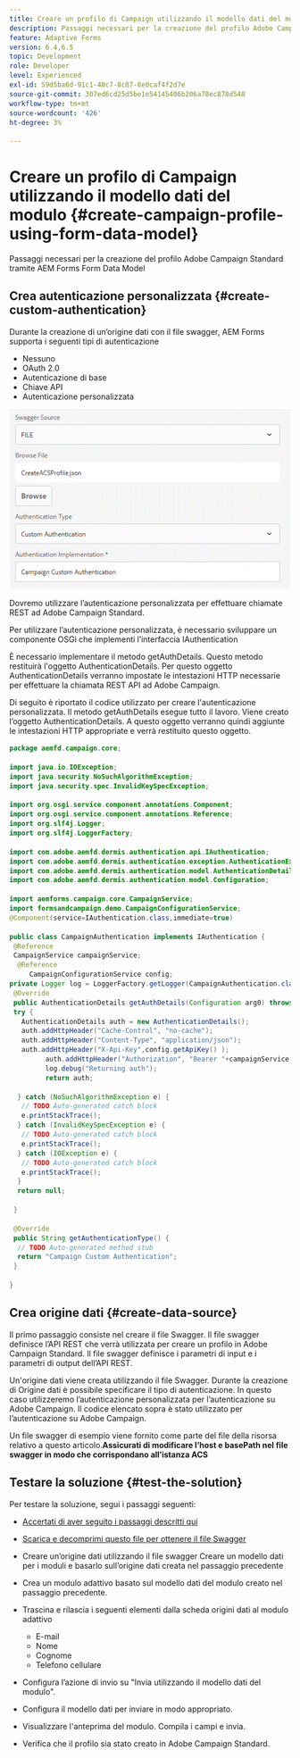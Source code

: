 ```yaml
---
title: Creare un profilo di Campaign utilizzando il modello dati del modulo
description: Passaggi necessari per la creazione del profilo Adobe Campaign Standard tramite AEM Forms Form Data Model
feature: Adaptive Forms
version: 6.4,6.5
topic: Development
role: Developer
level: Experienced
exl-id: 59d5ba6d-91c1-48c7-8c87-8e0caf4f2d7e
source-git-commit: 307ed6cd25d5be1e54145406b206a78ec878d548
workflow-type: tm+mt
source-wordcount: '426'
ht-degree: 3%

---
```


# Creare un profilo di Campaign utilizzando il modello dati del modulo {#create-campaign-profile-using-form-data-model}

Passaggi necessari per la creazione del profilo Adobe Campaign Standard tramite AEM Forms Form Data Model

## Crea autenticazione personalizzata {#create-custom-authentication}

Durante la creazione di un’origine dati con il file swagger, AEM Forms supporta i seguenti tipi di autenticazione

* Nessuno
* OAuth 2.0
* Autenticazione di base
* Chiave API
* Autenticazione personalizzata

![campaign fdm](assets/campaignfdm.gif)

Dovremo utilizzare l’autenticazione personalizzata per effettuare chiamate REST ad Adobe Campaign Standard.

Per utilizzare l’autenticazione personalizzata, è necessario sviluppare un componente OSGi che implementi l’interfaccia IAuthentication

È necessario implementare il metodo getAuthDetails. Questo metodo restituirà l&#39;oggetto AuthenticationDetails. Per questo oggetto AuthenticationDetails verranno impostate le intestazioni HTTP necessarie per effettuare la chiamata REST API ad Adobe Campaign.

Di seguito è riportato il codice utilizzato per creare l&#39;autenticazione personalizzata. Il metodo getAuthDetails esegue tutto il lavoro. Viene creato l’oggetto AuthenticationDetails. A questo oggetto verranno quindi aggiunte le intestazioni HTTP appropriate e verrà restituito questo oggetto.

```java
package aemfd.campaign.core;

import java.io.IOException;
import java.security.NoSuchAlgorithmException;
import java.security.spec.InvalidKeySpecException;

import org.osgi.service.component.annotations.Component;
import org.osgi.service.component.annotations.Reference;
import org.slf4j.Logger;
import org.slf4j.LoggerFactory;

import com.adobe.aemfd.dermis.authentication.api.IAuthentication;
import com.adobe.aemfd.dermis.authentication.exception.AuthenticationException;
import com.adobe.aemfd.dermis.authentication.model.AuthenticationDetails;
import com.adobe.aemfd.dermis.authentication.model.Configuration;

import aemforms.campaign.core.CampaignService;
import formsandcampaign.demo.CampaignConfigurationService;
@Component(service=IAuthentication.class,immediate=true)

public class CampaignAuthentication implements IAuthentication {
 @Reference
 CampaignService campaignService;
  @Reference
     CampaignConfigurationService config;
private Logger log = LoggerFactory.getLogger(CampaignAuthentication.class);
 @Override
 public AuthenticationDetails getAuthDetails(Configuration arg0) throws AuthenticationException {
 try {
   AuthenticationDetails auth = new AuthenticationDetails();
   auth.addHttpHeader("Cache-Control", "no-cache");
   auth.addHttpHeader("Content-Type", "application/json");
   auth.addHttpHeader("X-Api-Key",config.getApiKey() );
         auth.addHttpHeader("Authorization", "Bearer "+campaignService.getAccessToken());
         log.debug("Returning auth");
         return auth;
   
  } catch (NoSuchAlgorithmException e) {
   // TODO Auto-generated catch block
   e.printStackTrace();
  } catch (InvalidKeySpecException e) {
   // TODO Auto-generated catch block
   e.printStackTrace();
  } catch (IOException e) {
   // TODO Auto-generated catch block
   e.printStackTrace();
  }
  return null;
  
 }

 @Override
 public String getAuthenticationType() {
  // TODO Auto-generated method stub
  return "Campaign Custom Authentication";
 }

}
```

## Crea origine dati {#create-data-source}

Il primo passaggio consiste nel creare il file Swagger. Il file swagger definisce l’API REST che verrà utilizzata per creare un profilo in Adobe Campaign Standard. Il file swagger definisce i parametri di input e i parametri di output dell’API REST.

Un&#39;origine dati viene creata utilizzando il file Swagger. Durante la creazione di Origine dati è possibile specificare il tipo di autenticazione. In questo caso utilizzeremo l’autenticazione personalizzata per l’autenticazione su Adobe Campaign. Il codice elencato sopra è stato utilizzato per l’autenticazione su Adobe Campaign.

Un file swagger di esempio viene fornito come parte del file della risorsa relativo a questo articolo.**Assicurati di modificare l’host e basePath nel file swagger in modo che corrispondano all’istanza ACS**

## Testare la soluzione {#test-the-solution}

Per testare la soluzione, segui i passaggi seguenti:
* [Accertati di aver seguito i passaggi descritti qui](aem-forms-with-campaign-standard-getting-started-tutorial.md)
* [Scarica e decomprimi questo file per ottenere il file Swagger](assets/create-acs-profile-swagger-file.zip)
* Creare un’origine dati utilizzando il file swagger Creare un modello dati per i moduli e basarlo sull’origine dati creata nel passaggio precedente
* Crea un modulo adattivo basato sul modello dati del modulo creato nel passaggio precedente.
* Trascina e rilascia i seguenti elementi dalla scheda origini dati al modulo adattivo

   * E-mail
   * Nome
   * Cognome
   * Telefono cellulare

* Configura l’azione di invio su &quot;Invia utilizzando il modello dati del modulo&quot;.
* Configura il modello dati per inviare in modo appropriato.
* Visualizzare l&#39;anteprima del modulo. Compila i campi e invia.
* Verifica che il profilo sia stato creato in Adobe Campaign Standard.
